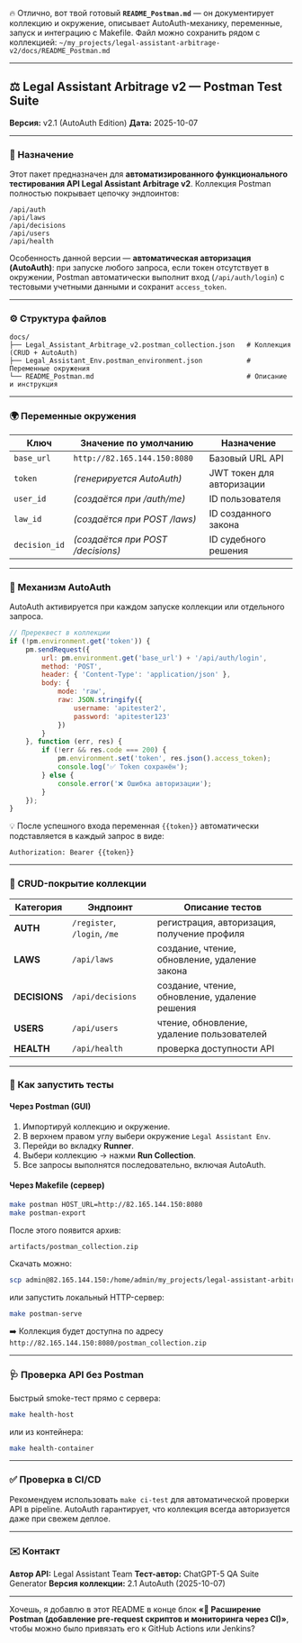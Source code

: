 🔥 Отлично, вот твой готовый **`README_Postman.md`** — он документирует коллекцию и окружение, описывает AutoAuth-механику, переменные, запуск и интеграцию с Makefile.
Файл можно сохранить рядом с коллекцией:
`~/my_projects/legal-assistant-arbitrage-v2/docs/README_Postman.md`

---

## ⚖️ Legal Assistant Arbitrage v2 — Postman Test Suite

**Версия:** v2.1 (AutoAuth Edition)
**Дата:** 2025-10-07

---

### 🧩 Назначение

Этот пакет предназначен для **автоматизированного функционального тестирования API Legal Assistant Arbitrage v2**.
Коллекция Postman полностью покрывает цепочку эндпоинтов:

```
/api/auth
/api/laws
/api/decisions
/api/users
/api/health
```

Особенность данной версии — **автоматическая авторизация (AutoAuth)**:
при запуске любого запроса, если токен отсутствует в окружении, Postman автоматически выполнит вход (`/api/auth/login`) с тестовыми учетными данными и сохранит `access_token`.

---

### ⚙️ Структура файлов

```
docs/
├── Legal_Assistant_Arbitrage_v2.postman_collection.json   # Коллекция (CRUD + AutoAuth)
├── Legal_Assistant_Env.postman_environment.json           # Переменные окружения
└── README_Postman.md                                      # Описание и инструкция
```

---

### 🌍 Переменные окружения

| Ключ          | Значение по умолчанию             | Назначение                |
| ------------- | --------------------------------- | ------------------------- |
| `base_url`    | `http://82.165.144.150:8080`      | Базовый URL API           |
| `token`       | *(генерируется AutoAuth)*         | JWT токен для авторизации |
| `user_id`     | *(создаётся при /auth/me)*        | ID пользователя           |
| `law_id`      | *(создаётся при POST /laws)*      | ID созданного закона      |
| `decision_id` | *(создаётся при POST /decisions)* | ID судебного решения      |

---

### 🔐 Механизм AutoAuth

AutoAuth активируется при каждом запуске коллекции или отдельного запроса.

```js
// Пререквест в коллекции
if (!pm.environment.get('token')) {
    pm.sendRequest({
        url: pm.environment.get('base_url') + '/api/auth/login',
        method: 'POST',
        header: { 'Content-Type': 'application/json' },
        body: {
            mode: 'raw',
            raw: JSON.stringify({
                username: 'apitester2',
                password: 'apitester123'
            })
        }
    }, function (err, res) {
        if (!err && res.code === 200) {
            pm.environment.set('token', res.json().access_token);
            console.log('✅ Token сохранён');
        } else {
            console.error('❌ Ошибка авторизации');
        }
    });
}
```

💡 После успешного входа переменная `{{token}}` автоматически подставляется в каждый запрос в виде:

```
Authorization: Bearer {{token}}
```

---

### 🧪 CRUD-покрытие коллекции

| Категория     | Эндпоинт                     | Описание тестов                                |
| ------------- | ---------------------------- | ---------------------------------------------- |
| **AUTH**      | `/register`, `/login`, `/me` | регистрация, авторизация, получение профиля    |
| **LAWS**      | `/api/laws`                  | создание, чтение, обновление, удаление закона  |
| **DECISIONS** | `/api/decisions`             | создание, чтение, обновление, удаление решения |
| **USERS**     | `/api/users`                 | чтение, обновление, удаление пользователей     |
| **HEALTH**    | `/api/health`                | проверка доступности API                       |

---

### 🚀 Как запустить тесты

#### Через Postman (GUI)

1. Импортируй коллекцию и окружение.
2. В верхнем правом углу выбери окружение `Legal Assistant Env`.
3. Перейди во вкладку **Runner**.
4. Выбери коллекцию → нажми **Run Collection**.
5. Все запросы выполнятся последовательно, включая AutoAuth.

#### Через Makefile (сервер)

```bash
make postman HOST_URL=http://82.165.144.150:8080
make postman-export
```

После этого появится архив:

```
artifacts/postman_collection.zip
```

Скачать можно:

```bash
scp admin@82.165.144.150:/home/admin/my_projects/legal-assistant-arbitrage-v2/artifacts/postman_collection.zip C:\Users\Aleksej\Downloads\
```

или запустить локальный HTTP-сервер:

```bash
make postman-serve
```

➡️ Коллекция будет доступна по адресу
`http://82.165.144.150:8080/postman_collection.zip`

---

### 🩺 Проверка API без Postman

Быстрый smoke-тест прямо с сервера:

```bash
make health-host
```

или из контейнера:

```bash
make health-container
```

---

### ✅ Проверка в CI/CD

Рекомендуем использовать `make ci-test` для автоматической проверки API в pipeline.
AutoAuth гарантирует, что коллекция всегда авторизуется даже при свежем деплое.

---

### ✉️ Контакт

**Автор API:** Legal Assistant Team
**Тест-автор:** ChatGPT-5 QA Suite Generator
**Версия коллекции:** 2.1 AutoAuth (2025-10-07)

---

Хочешь, я добавлю в этот README в конце блок **«🧩 Расширение Postman (добавление pre-request скриптов и мониторинга через CI)»**, чтобы можно было привязать его к GitHub Actions или Jenkins?
